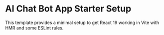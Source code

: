 #  AI Chat Bot App Starter Setup

This template provides a minimal setup to get React 19 working in Vite with HMR and some ESLint rules.
